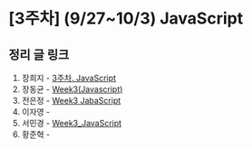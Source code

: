 # [3주차] (9/27~10/3) JavaScript

## 정리 글 링크

1. 장희지 - [3주차. JavaScript](https://blog.naver.com/huiji0315/222105823783)
2. 장동균 - [Week3(Javascript)](https://dongkyun-jang.tistory.com/89)
3. 전은정 - [Week3 JabaScript](https://jjung-lab.tistory.com/11)
4. 이자영 -
5. 서민경 - [Week3_JavaScript](https://min1307.tistory.com/22)
6. 황준혁 - 
